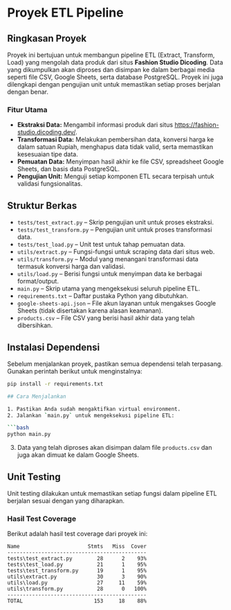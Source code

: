 # Proyek ETL Pipeline

## Ringkasan Proyek

Proyek ini bertujuan untuk membangun pipeline ETL (Extract, Transform, Load) yang mengolah data produk dari situs **Fashion Studio Dicoding**. Data yang dikumpulkan akan diproses dan disimpan ke dalam berbagai media seperti file CSV, Google Sheets, serta database PostgreSQL. Proyek ini juga dilengkapi dengan pengujian unit untuk memastikan setiap proses berjalan dengan benar.

### Fitur Utama

- **Ekstraksi Data:** Mengambil informasi produk dari situs https://fashion-studio.dicoding.dev/.
- **Transformasi Data:** Melakukan pembersihan data, konversi harga ke dalam satuan Rupiah, menghapus data tidak valid, serta memastikan kesesuaian tipe data.
- **Pemuatan Data:** Menyimpan hasil akhir ke file CSV, spreadsheet Google Sheets, dan basis data PostgreSQL.
- **Pengujian Unit:** Menguji setiap komponen ETL secara terpisah untuk validasi fungsionalitas.

## Struktur Berkas

- `tests/test_extract.py` – Skrip pengujian unit untuk proses ekstraksi.
- `tests/test_transform.py` – Pengujian unit untuk proses transformasi data.
- `tests/test_load.py` – Unit test untuk tahap pemuatan data.
- `utils/extract.py` – Fungsi-fungsi untuk scraping data dari situs web.
- `utils/transform.py` – Modul yang menangani transformasi data termasuk konversi harga dan validasi.
- `utils/load.py` – Berisi fungsi untuk menyimpan data ke berbagai format/output.
- `main.py` – Skrip utama yang mengeksekusi seluruh pipeline ETL.
- `requirements.txt` – Daftar pustaka Python yang dibutuhkan.
- `google-sheets-api.json` – File akun layanan untuk mengakses Google Sheets (tidak disertakan karena alasan keamanan).
- `products.csv` – File CSV yang berisi hasil akhir data yang telah dibersihkan.

## Instalasi Dependensi

Sebelum menjalankan proyek, pastikan semua dependensi telah terpasang. Gunakan perintah berikut untuk menginstalnya:

```bash
pip install -r requirements.txt

## Cara Menjalankan

1. Pastikan Anda sudah mengaktifkan virtual environment.
2. Jalankan `main.py` untuk mengeksekusi pipeline ETL:

```bash
python main.py
```

3. Data yang telah diproses akan disimpan dalam file `products.csv` dan juga akan dimuat ke dalam Google Sheets.

## Unit Testing

Unit testing dilakukan untuk memastikan setiap fungsi dalam pipeline ETL berjalan sesuai dengan yang diharapkan. 

### Hasil Test Coverage

Berikut adalah hasil test coverage dari proyek ini:

```
Name                      Stmts   Miss  Cover
---------------------------------------------
tests\test_extract.py        28      2    93%
tests\test_load.py           21      1    95%
tests\test_transform.py      19      1    95%
utils\extract.py             30      3    90%
utils\load.py                27     11    59%
utils\transform.py           28      0   100%
---------------------------------------------
TOTAL                       153     18    88%
```